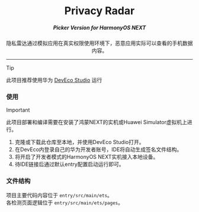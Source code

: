 <h1 align="center">Privacy Radar</h1>
<h5 align="center"><i>Picker Version for HarmonyOS NEXT</i></h5>
<p align="center">隐私雷达通过模拟应用在真实权限使用环境下，恶意应用实际可以查看的手机数据内容。</p>

---

> [!TIP]
> 此项目推荐使用华为 [DevEco Studio](https://developer.huawei.com/consumer/cn/deveco-studio/) 运行

### 使用

> [!IMPORTANT]
> 此项目部署和编译需要在安装了鸿蒙NEXT的实机或Huawei Simulator虚拟机上进行。

1. 克隆或下载此仓库至本地，并使用DevEco Studio打开。
2. 在DevEco内登录自己的华为开发者账号，IDE将自动生成签名文件结构。
3. 将开启了开发者模式的HarmonyOS NEXT实机接入本地设备。
4. 待IDE链接后通过默认entry配置启动运行即可。

### 文件结构

项目主要代码内容位于 `entry/src/main/ets`。  
各检测页面逻辑位于 `entry/src/main/ets/pages`。 

